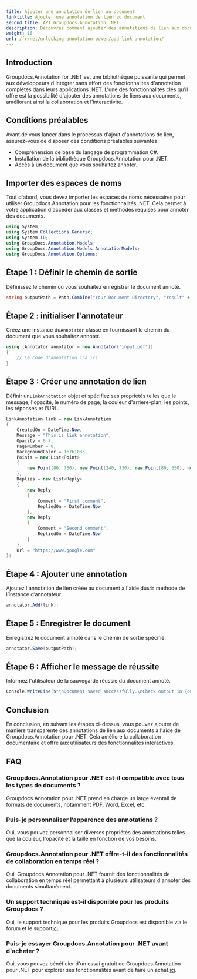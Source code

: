 ```yaml
---
title: Ajouter une annotation de lien au document
linktitle: Ajouter une annotation de lien au document
second_title: API GroupDocs.Annotation .NET
description: Découvrez comment ajouter des annotations de lien aux documents à l'aide de Groupdocs.Annotation pour .NET. Améliorez la collaboration et l’interactivité sans effort.
weight: 16
url: /fr/net/unlocking-annotation-power/add-link-annotation/
---
```

## Introduction
Groupdocs.Annotation for .NET est une bibliothèque puissante qui permet aux développeurs d'intégrer sans effort des fonctionnalités d'annotation complètes dans leurs applications .NET. L'une des fonctionnalités clés qu'il offre est la possibilité d'ajouter des annotations de liens aux documents, améliorant ainsi la collaboration et l'interactivité.
## Conditions préalables
Avant de vous lancer dans le processus d'ajout d'annotations de lien, assurez-vous de disposer des conditions préalables suivantes :
- Compréhension de base du langage de programmation C#.
- Installation de la bibliothèque Groupdocs.Annotation pour .NET.
- Accès à un document que vous souhaitez annoter.

## Importer des espaces de noms
Tout d'abord, vous devez importer les espaces de noms nécessaires pour utiliser Groupdocs.Annotation pour les fonctionnalités .NET. Cela permet à votre application d'accéder aux classes et méthodes requises pour annoter des documents.
```csharp
using System;
using System.Collections.Generic;
using System.IO;
using GroupDocs.Annotation.Models;
using GroupDocs.Annotation.Models.AnnotationModels;
using GroupDocs.Annotation.Options;
```
## Étape 1 : Définir le chemin de sortie
Définissez le chemin où vous souhaitez enregistrer le document annoté.
```csharp
string outputPath = Path.Combine("Your Document Directory", "result" + Path.GetExtension("input.pdf"));
```
## Étape 2 : initialiser l'annotateur
 Créez une instance du`Annotator` classe en fournissant le chemin du document que vous souhaitez annoter.
```csharp
using (Annotator annotator = new Annotator("input.pdf"))
{
    // Le code d'annotation ira ici
}
```
## Étape 3 : Créer une annotation de lien
 Définir un`LinkAnnotation` objet et spécifiez ses propriétés telles que le message, l'opacité, le numéro de page, la couleur d'arrière-plan, les points, les réponses et l'URL.
```csharp
LinkAnnotation link = new LinkAnnotation
{
    CreatedOn = DateTime.Now,
    Message = "This is link annotation",
    Opacity = 0.7,
    PageNumber = 0,
    BackgroundColor = 16761035,
    Points = new List<Point>
    {
        new Point(80, 730), new Point(240, 730), new Point(80, 650), new Point(240, 650)
    },
    Replies = new List<Reply>
    {
        new Reply
        {
            Comment = "First comment",
            RepliedOn = DateTime.Now
        },
        new Reply
        {
            Comment = "Second comment",
            RepliedOn = DateTime.Now
        }
    },
    Url = "https://www.google.com"
};
```
## Étape 4 : Ajouter une annotation
 Ajoutez l'annotation de lien créée au document à l'aide du`Add` méthode de l’instance d’annotateur.
```csharp
annotator.Add(link);
```
## Étape 5 : Enregistrer le document
Enregistrez le document annoté dans le chemin de sortie spécifié.
```csharp
annotator.Save(outputPath);
```
## Étape 6 : Afficher le message de réussite
Informez l'utilisateur de la sauvegarde réussie du document annoté.
```csharp
Console.WriteLine($"\nDocument saved successfully.\nCheck output in {outputPath}.");
```

## Conclusion
En conclusion, en suivant les étapes ci-dessus, vous pouvez ajouter de manière transparente des annotations de lien aux documents à l'aide de Groupdocs.Annotation pour .NET. Cela améliore la collaboration documentaire et offre aux utilisateurs des fonctionnalités interactives.
## FAQ
### Groupdocs.Annotation pour .NET est-il compatible avec tous les types de documents ?
Groupdocs.Annotation pour .NET prend en charge un large éventail de formats de documents, notamment PDF, Word, Excel, etc.
### Puis-je personnaliser l’apparence des annotations ?
Oui, vous pouvez personnaliser diverses propriétés des annotations telles que la couleur, l'opacité et la taille en fonction de vos besoins.
### Groupdocs.Annotation pour .NET offre-t-il des fonctionnalités de collaboration en temps réel ?
Oui, Groupdocs.Annotation pour .NET fournit des fonctionnalités de collaboration en temps réel permettant à plusieurs utilisateurs d'annoter des documents simultanément.
### Un support technique est-il disponible pour les produits Groupdocs ?
 Oui, le support technique pour les produits Groupdocs est disponible via le forum et le support[ici](https://forum.groupdocs.com/c/annotation/10).
### Puis-je essayer Groupdocs.Annotation pour .NET avant d'acheter ?
Oui, vous pouvez bénéficier d'un essai gratuit de Groupdocs.Annotation pour .NET pour explorer ses fonctionnalités avant de faire un achat.[ici](https://purchase.groupdocs.com/temporary-license/).